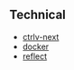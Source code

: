 ## Technical
- [ctrlv-next](posts/ctrlv-next.md)
- [docker](posts/docker.md)
- [reflect](posts/reflect.md)